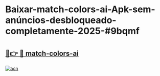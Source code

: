 # Baixar-match-colors-ai-Apk-sem-anúncios-desbloqueado-completamente-2025-#9bqmf

# <h2><a href="https://ainizakaria.my?title=match-colors-ai&ref=24M">🔗👉 🔴 match-colors-ai</a></h2>

[![acn](https://github.com/user-attachments/assets/0f9c940e-d8b0-45ae-aac7-cd30a18b3e1c)](https://ainizakaria.my?title=match-colors-ai&ref=24M)

